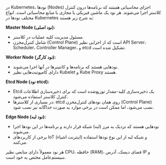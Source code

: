 در Kubernetes، نودها (Nodes) اجزای محاسباتی هستند که برنامه‌ها درون کنترل کلاستر اجرا می‌شوند. هر نود یک ماشین فیزیکی یا مجازی با منابع محاسباتی است. انواع مختلف نودها در Kubernetes به شرح زیر هستند:

**Master Node (نود اصلی):**
   - مسئول مدیریت کلیه عملیات در کلاستر.
   - شامل کنترل‌مخزن (Control Plane) است که از اجزایی نظیر API Server، Scheduler، Controller Manager، و etcd تشکیل شده است.

**Worker Node (نود کارگر):**
   - نودهایی هستند که برنامه‌ها و کانتینرها در آنها اجرا می‌شوند.
   - دارای کامپوننت‌هایی نظیر Kubelet و Kube Proxy هستند.

**Etcd Node (نود etcd):**
   - Etcd یک ذخیره‌سازی کلید-مقدار توزیع‌شده است که برای ذخیره‌سازی اطلاعات کنترل کلاستر استفاده می‌شود.
   - در بسیاری از کلاسترها، etcd روی همان نودهای کنترل‌مخزن (Control Plane) نصب می‌شود، اما ممکن است در برخی موارد به صورت جداگانه نیز نصب شود.

**Edge Node (نود لبه):**
   - نودهایی هستند که نزدیک به مرز (لبه) شبکه قرار دارند و برنامه‌ها در این نودها اجرا می‌شوند.
   - برخی از کاربردهای IoT (اینترنت اشیاء) و شبکه لبه از این نوع نودها استفاده می‌کنند.


هر نود معمولاً دارای منابعی نظیر CPU، حافظه (RAM)، فضای دیسک، آدرس IP و سیستم‌عامل مختص به خود است.
